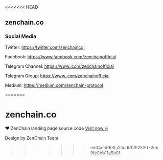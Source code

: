 <<<<<<< HEAD

## zenchain.co

### Social Media

Twitter: <a href="https://twitter.com/zenchainco" target="_blank">https://twitter.com/zenchainco</a>

Facebook: <a href="https://www.facebook.com/zenchainofficial" target="_blank">https://www.facebook.com/zenchainofficial</a>

Telegram Channel: <a href="https://www..com/zenchainofficial" target="_blank">https://www..com/zenchainofficial</a>

Telegram Group: <a href="https://www..com/zenchainofficial" target="_blank">https://www..com/zenchainofficial</a>

Medium: <a href="https://medium.com/zenchain-protocol" target="_blank">https://medium.com/zenchain-protocol</a>


=======
# zenchain.co
❤️ ZenChain landing page source code
[Visit now 🔥](https://zenchain.co)

Design by ZenChain Team
>>>>>>> ed04e5663fa25cd6f29233d72eb9fe0bb11a9b0f

